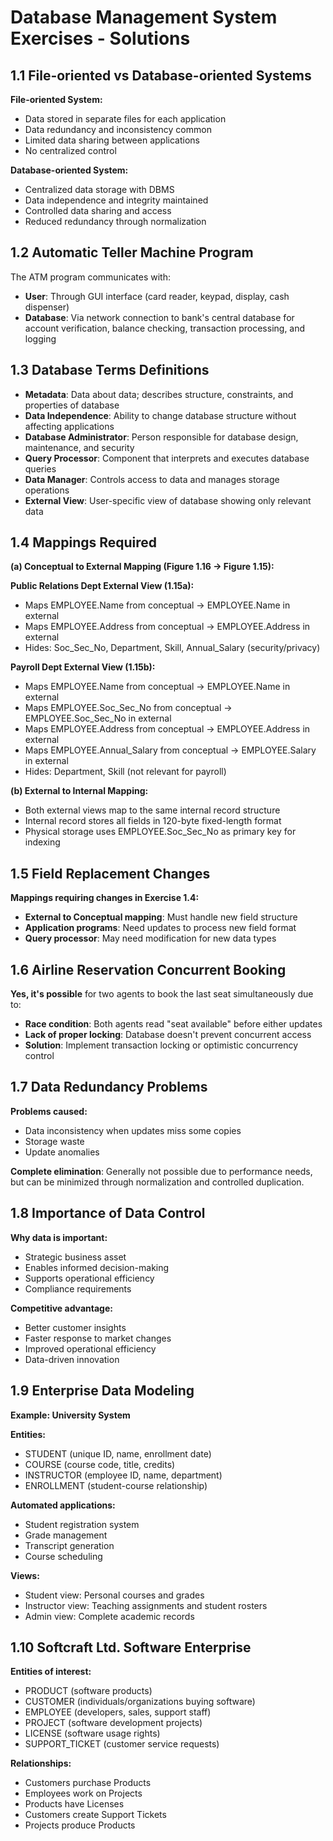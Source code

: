 # Database Management System Exercises - Solutions

## 1.1 File-oriented vs Database-oriented Systems

**File-oriented System:**
- Data stored in separate files for each application
- Data redundancy and inconsistency common
- Limited data sharing between applications
- No centralized control

**Database-oriented System:**
- Centralized data storage with DBMS
- Data independence and integrity maintained
- Controlled data sharing and access
- Reduced redundancy through normalization

## 1.2 Automatic Teller Machine Program

The ATM program communicates with:
- **User**: Through GUI interface (card reader, keypad, display, cash dispenser)
- **Database**: Via network connection to bank's central database for account verification, balance checking, transaction processing, and logging

## 1.3 Database Terms Definitions

- **Metadata**: Data about data; describes structure, constraints, and properties of database
- **Data Independence**: Ability to change database structure without affecting applications
- **Database Administrator**: Person responsible for database design, maintenance, and security
- **Query Processor**: Component that interprets and executes database queries
- **Data Manager**: Controls access to data and manages storage operations
- **External View**: User-specific view of database showing only relevant data

## 1.4 Mappings Required

**(a) Conceptual to External Mapping (Figure 1.16 → Figure 1.15):**

**Public Relations Dept External View (1.15a):**
- Maps EMPLOYEE.Name from conceptual → EMPLOYEE.Name in external
- Maps EMPLOYEE.Address from conceptual → EMPLOYEE.Address in external
- Hides: Soc_Sec_No, Department, Skill, Annual_Salary (security/privacy)

**Payroll Dept External View (1.15b):**
- Maps EMPLOYEE.Name from conceptual → EMPLOYEE.Name in external
- Maps EMPLOYEE.Soc_Sec_No from conceptual → EMPLOYEE.Soc_Sec_No in external
- Maps EMPLOYEE.Address from conceptual → EMPLOYEE.Address in external  
- Maps EMPLOYEE.Annual_Salary from conceptual → EMPLOYEE.Salary in external
- Hides: Department, Skill (not relevant for payroll)

**(b) External to Internal Mapping:**
- Both external views map to the same internal record structure
- Internal record stores all fields in 120-byte fixed-length format
- Physical storage uses EMPLOYEE.Soc_Sec_No as primary key for indexing

## 1.5 Field Replacement Changes

**Mappings requiring changes in Exercise 1.4:**
- **External to Conceptual mapping**: Must handle new field structure
- **Application programs**: Need updates to process new field format
- **Query processor**: May need modification for new data types

## 1.6 Airline Reservation Concurrent Booking

**Yes, it's possible** for two agents to book the last seat simultaneously due to:
- **Race condition**: Both agents read "seat available" before either updates
- **Lack of proper locking**: Database doesn't prevent concurrent access
- **Solution**: Implement transaction locking or optimistic concurrency control

## 1.7 Data Redundancy Problems

**Problems caused:**
- Data inconsistency when updates miss some copies
- Storage waste
- Update anomalies

**Complete elimination**: Generally not possible due to performance needs, but can be minimized through normalization and controlled duplication.

## 1.8 Importance of Data Control

**Why data is important:**
- Strategic business asset
- Enables informed decision-making
- Supports operational efficiency
- Compliance requirements

**Competitive advantage:**
- Better customer insights
- Faster response to market changes
- Improved operational efficiency
- Data-driven innovation

## 1.9 Enterprise Data Modeling

**Example: University System**

**Entities:**
- STUDENT (unique ID, name, enrollment date)
- COURSE (course code, title, credits)
- INSTRUCTOR (employee ID, name, department)
- ENROLLMENT (student-course relationship)

**Automated applications:**
- Student registration system
- Grade management
- Transcript generation
- Course scheduling

**Views:**
- Student view: Personal courses and grades
- Instructor view: Teaching assignments and student rosters
- Admin view: Complete academic records

## 1.10 Softcraft Ltd. Software Enterprise

**Entities of interest:**
- PRODUCT (software products)
- CUSTOMER (individuals/organizations buying software)
- EMPLOYEE (developers, sales, support staff)
- PROJECT (software development projects)
- LICENSE (software usage rights)
- SUPPORT_TICKET (customer service requests)

**Relationships:**
- Customers purchase Products
- Employees work on Projects
- Products have Licenses
- Customers create Support Tickets
- Projects produce Products
